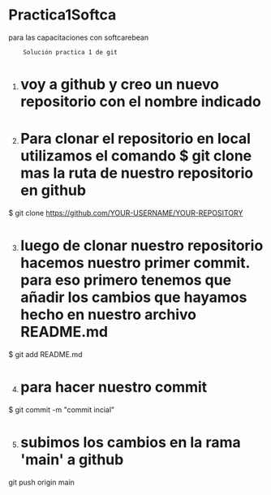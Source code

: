 # Practica1Softca
para las capacitaciones con softcarebean

        Solución practica 1 de git 
1. # voy a github y creo un nuevo repositorio con el nombre indicado 

2. # Para clonar el repositorio en local utilizamos el comando $ git clone mas la ruta de nuestro repositorio en github
 $ git clone https://github.com/YOUR-USERNAME/YOUR-REPOSITORY

3. # luego de clonar nuestro repositorio hacemos nuestro primer commit. para eso primero tenemos que añadir los cambios que hayamos hecho en nuestro archivo README.md 
$ git add README.md 

4. # para hacer nuestro commit 
$ git commit -m "commit incial"

5. # subimos los cambios en la rama 'main' a github
git push origin main



